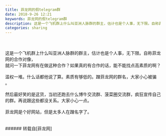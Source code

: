 ```yaml
---
title: 菲龙网的假telegram群
date: 2018-9-26 12:21
keywords: 菲龙网的假telegram群
description: 这是一个飞机群上什么叫亚洲人脉群的群主，估计也是个人事，无下限。自称菲龙网的合作对像，就问一下菲龙网有在做这种合作？如果真的有合作的话，能不能找点高素质的啊？滥权一堆。什么话都他说了算。素质有够低的。蹭菲龙网的群名，大家小心被骗 。然后最好笑的是这货，当初还跑去什么博牛交流群、菠菜圈交流群，疯狂宣传自己的群。再说跟这些都没关系。大家小心一点。菲龙网是个好网站，但是太多人在蹭名字了。
categories: sharing
---
```

<td class="t_f" id="postmessage_1882157">

<br/>
<br/>
这是一个飞机群上什么叫亚洲人脉群的群主，估计也是个人事，无下限。自称菲龙网的合作对像，<br/>
就问一下菲龙网有在做这种合作？如果真的有合作的话，能不能找点高素质的啊？<br/>
<br/>
滥权一堆。什么话都他说了算。素质有够低的。蹭菲龙网的群名，大家小心被骗 。<br/>
<br/>
然后最好笑的是这货，当初还跑去什么博牛交流群、菠菜圈交流群，疯狂宣传自己的群。再说跟这些都没关系。大家小心一点。<br/>
<br/>
菲龙网是个好网站，但是太多人在蹭名字了。<br/>
<br/>
<br/>
</td>
###### 转载自[菲龙网]